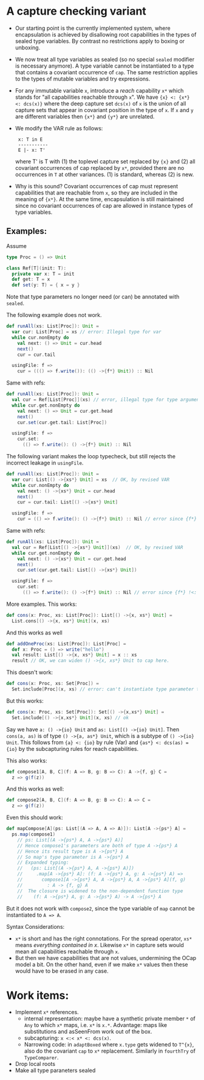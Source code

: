 A capture checking variant
==========================

 - Our starting point is the currently implemented system, where encapsulation is achieved by disallowing root capabilities in
 the types of sealed type variables. By contrast no restrictions apply
 to boxing or unboxing.

 - We now treat all type variables as sealed (so no special `sealed` modifier is necessary anymore). A type variable cannot be instantiated to a type that contains a covariant occurrence of `cap`. The same restriction applies to the types of mutable variables and try expressions.

 - For any immutable variable `x`, introduce a _reach_ capability `x*` which stands for
   "all capabilities reachable through `x`". We have `{x} <: {x*} <: dcs(x)}` where the deep capture set `dcs(x)` of `x`
   is the union of all capture sets that appear in covariant position in the type of `x`. If `x` and `y` are different
   variables then `{x*}` and `{y*}` are unrelated.

 - We modify the VAR rule as follows:

        x: T in E
        -----------
        E |- x: T'

   where T' is T with (1) the toplevel capture set replaced by `{x}` and
   (2) all covariant occurrences of cap replaced by `x*`, provided there
   are no occurrences in `T` at other variances. (1) is standard,
   whereas (2) is new.

- Why is this sound? Covariant occurrences of cap must represent capabilities that are reachable from `x`, so they are included in the meaning of `{x*}`. At the same time, encapsulation is still maintained since no covariant occurrences of cap are allowed in instance types of
type variables.

## Examples:

Assume
```scala
type Proc = () => Unit

class Ref[T](init: T):
  private var x: T = init
  def get: T = x
  def set(y: T) = { x = y }
```
Note that type parameters no longer need (or can) be annotated with `sealed`.

The following example does not work.
```scala
def runAll(xs: List[Proc]): Unit =
  var cur: List[Proc] = xs // error: Illegal type for var
  while cur.nonEmpty do
    val next: () => Unit = cur.head
    next()
    cur = cur.tail

  usingFile: f =>
    cur = ((() => f.write()): (() ->{f*} Unit)) :: Nil
```
Same with refs:
```scala
def runAll(xs: List[Proc]): Unit =
  val cur = Ref[List[Proc]](xs) // error, illegal type for type argument to Ref
  while cur.get.nonEmpty do
    val next: () => Unit = cur.get.head
    next()
    cur.set(cur.get.tail: List[Proc])

  usingFile: f =>
    cur.set:
      (() => f.write(): () ->{f*} Unit) :: Nil
```

The following variant makes the loop typecheck, but
still rejects the incorrect leakage in `usingFile`.
```scala
def runAll(xs: List[Proc]): Unit =
  var cur: List[() ->{xs*} Unit] = xs  // OK, by revised VAR
  while cur.nonEmpty do
    val next: () ->{xs*} Unit = cur.head
    next()
    cur = cur.tail: List[() ->{xs*} Unit]

  usingFile: f =>
    cur = (() => f.write(): () ->{f*} Unit) :: Nil // error since {f*} !<: {xs*}
```

Same with refs:
```scala
def runAll(xs: List[Proc]): Unit =
  val cur = Ref[List[() ->{xs*} Unit]](xs)  // OK, by revised VAR
  while cur.get.nonEmpty do
    val next: () ->{xs*} Unit = cur.get.head
    next()
    cur.set(cur.get.tail: List[() ->{xs*} Unit])

  usingFile: f =>
    cur.set:
      (() => f.write(): () ->{f*} Unit) :: Nil // error since {f*} !<: {xs*}
```

More examples. This works:
```scala
def cons(x: Proc, xs: List[Proc]): List[() ->{x, xs*} Unit] =
  List.cons[() ->{x, xs*} Unit](x, xs)
```
And this works as well
```scala
def addOneProc(xs: List[Proc]): List[Proc] =
  def x: Proc = () => write("hello")
  val result: List[() ->{x, xs*} Unit] = x :: xs
  result // OK, we can widen () ->{x, xs*} Unit to cap here.
```
This doesn't work:
```scala
def cons(x: Proc, xs: Set[Proc]) =
  Set.include[Proc](x, xs) // error: can't instantiate type parameter to Proc
```
But this works:
```scala
def cons(x: Proc, xs: Set[Proc]): Set[() ->{x,xs*} Unit] =
  Set.include[() ->{x,xs*} Unit](x, xs) // ok
```
Say we have `a: () ->{io} Unit` and `as: List[() ->{io} Unit]`. Then `cons(a, as)`
is of type `() ->{a, as*} Unit`, which is a subtype of `() ->{io} Unit`. This follows from
`{a} <: {io}` by rule (Var) and `{as*} <: dcs(as) = {io}` by the subcapturing rules for
reach capabilities.

This also works:
```scala
def compose1[A, B, C](f: A => B, g: B => C): A ->{f, g} C =
  z => g(f(z))
```
And this works as well:
```scala
def compose2[A, B, C](f: A => B, g: B => C): A => C =
  z => g(f(z))
```
Even this should work:
```scala
def mapCompose[A](ps: List[(A => A, A => A)]): List[A ->{ps*} A] =
  ps.map(compose1)
    // ps: List[(A ->{ps*} A, A ->{ps*} A)]
    // Hence compose1's parameters are both of type A ->{ps*} A
    // Hence its result type is A ->{ps*} A
    // So map's type parameter is A ->{ps*} A
    // Expanded typing:
    //   (ps: List[(A ->{ps*} A, A ->{ps*} A)])
    //     .map[A ->{ps*} A]: (f: A ->{ps*} A, g: A ->{ps*} A) =>
    //       compose1[A ->{ps*} A, A ->{ps*} A, A ->{ps*} A](f, g)
    //         : A -> {f, g} A
    //  The closure is widened to the non-dependent function type
    //    (f: A ->{ps*} A, g: A ->{ps*} A) -> A ->{ps*} A
```
But it does not work with `compose2`, since the type variable of `map` cannot be instantiated to `A => A`.

Syntax Considerations:

 - `x*` is short and has the right connotations. For the spread operator, `xs*` means
   _everything contained in x_. Likewise `x*` in capture sets would mean all capabilities
   reachable through `x`.
 - But then we have capabilities that are not values, undermining the OCap model a bit.
   On the other hand, even if we make `x*` values then these would have to be erased in any case.

Work items:
===========

 - Implement `x*` references.
    - internal representation: maybe have a synthetic private member `*` of
      `Any` to which `x*` maps, i.e. `x*` is `x.*`. Advantage: maps like substitutions
      and asSeenFrom work out of the box.
    - subcapturing: `x <:< x* <: dcs(x)`.
    - Narrowing code: in `adaptBoxed` where `x.type` gets widened to `T^{x}`, also
      do the covariant `cap` to `x*` replacement. Similarly in `fourthTry` of `TypeComparer`.
 - Drop local roots
 - Make all type paraneters sealed

